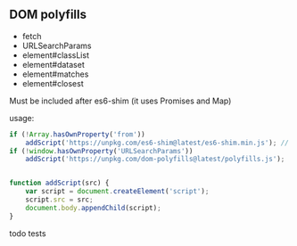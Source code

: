 ## DOM polyfills

- fetch
- URLSearchParams
- element#classList
- element#dataset
- element#matches
- element#closest

Must be included after es6-shim (it uses Promises and Map)

usage:

```js
if (!Array.hasOwnProperty('from'))
	addScript('https://unpkg.com/es6-shim@latest/es6-shim.min.js'); // or use your own server
if (!window.hasOwnProperty('URLSearchParams'))
	addScript('https://unpkg.com/dom-polyfills@latest/polyfills.js');


function addScript(src) {
	var script = document.createElement('script');
	script.src = src;
	document.body.appendChild(script);
}
```


todo tests